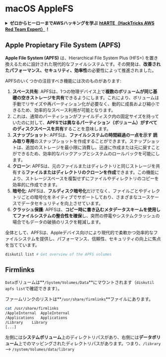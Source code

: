 # macOS AppleFS

<details>

<summary><strong>ゼロからヒーローまでAWSハッキングを学ぶ</strong> <a href="https://training.hacktricks.xyz/courses/arte"><strong>htARTE（HackTricks AWS Red Team Expert）</strong></a><strong>！</strong></summary>

HackTricks をサポートする他の方法:

* **HackTricks で企業を宣伝したい** または **HackTricks をPDFでダウンロードしたい場合は** [**SUBSCRIPTION PLANS**](https://github.com/sponsors/carlospolop) をチェックしてください！
* [**公式PEASS＆HackTricksスウォッグ**](https://peass.creator-spring.com)を手に入れる
* [**The PEASS Family**](https://opensea.io/collection/the-peass-family)を発見し、独占的な[**NFTs**](https://opensea.io/collection/the-peass-family)コレクションを見つける
* **💬 [**Discordグループ**](https://discord.gg/hRep4RUj7f) に参加するか、[**telegramグループ**](https://t.me/peass) に参加するか、**Twitter** 🐦 [**@carlospolopm**](https://twitter.com/hacktricks_live) をフォローする**
* **ハッキングトリックを共有するためにPRを** [**HackTricks**](https://github.com/carlospolop/hacktricks) **と** [**HackTricks Cloud**](https://github.com/carlospolop/hacktricks-cloud) **のGitHubリポジトリに提出する**

</details>

## Apple Propietary File System (APFS)

**Apple File System (APFS)** は、Hierarchical File System Plus (HFS+) を置き換えるために設計された現代的なファイルシステムです。その開発は、**改善されたパフォーマンス、セキュリティ、効率性**の必要性によって推進されました。

APFSのいくつかの注目すべき機能には次のものがあります:

1. **スペース共有**: APFSは、1つの物理デバイス上で**複数のボリュームが同じ基礎の空きストレージを共有**できるようにします。これにより、ボリュームは手動でリサイズや再パーティション化が必要なく、動的に成長および縮小できるため、効率的なスペース利用が可能となります。
1. これは、通常のパーティションがファイルディスク内の固定サイズを持っていたのに対して、**APFSでは異なるパーティション（ボリューム）がすべてのディスクスペースを共有**することを意味します。
2. **スナップショット**: APFSは、**ファイルシステムの時間経過の一点を示す** **読み取り専用**のスナップショットを作成することができます。スナップショットは、追加のストレージを最小限に消費し、迅速に作成または元に戻すことができるため、効率的なバックアップとシステムのロールバックを可能にします。
3. **クローン**: APFSは、元のファイルまたはディレクトリと同じストレージを共有する**ファイルまたはディレクトリのクローンを作成**できます。この機能により、ストレージスペースを複製せずにファイルやディレクトリのコピーを効率的に作成できます。
4. **暗号化**: APFSは、**フルディスク暗号化**だけでなく、ファイルごとやディレクトリごとの暗号化をネイティブでサポートしており、さまざまなユースケースでデータセキュリティを向上させています。
5. **クラッシュ保護**: APFSは、**コピー時に書き込むメタデータスキームを使用してファイルシステムの整合性を確保**し、突然の停電やシステムクラッシュの場合でもデータの破損のリスクを軽減します。

全体として、APFSは、Appleデバイス向けにより現代的で柔軟かつ効率的なファイルシステムを提供し、パフォーマンス、信頼性、セキュリティの向上に焦点を当てています。
```bash
diskutil list # Get overview of the APFS volumes
```
## Firmlinks

`Data`ボリュームは**`/System/Volumes/Data`**にマウントされます（`diskutil apfs list`で確認できます）。

ファームリンクのリストは**`/usr/share/firmlinks`**ファイルにあります。
```bash
cat /usr/share/firmlinks
/AppleInternal	AppleInternal
/Applications	Applications
/Library	Library
[...]
```
左側には**システムボリューム**上のディレクトリパスがあり、右側には**データボリューム**上でのマッピングされたディレクトリパスがあります。つまり、`/library` --> `/system/Volumes/data/library`
